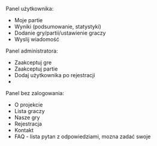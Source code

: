 Panel użytkownika:
- Moje partie
- Wyniki (podsumowanie, statystyki)
- Dodanie gry/partii/ustawienie graczy
- Wyslij wiadomość

Panel administratora:
- Zaakceptuj gre
- Zaakceptuj partie
- Dodaj użytkownika po rejestracji
- 

Panel bez zalogowania: 
- O projekcie
- Lista graczy
- Nasze gry
- Rejestracja
- Kontakt
- FAQ - lista pytan z odpowiedziami, mozna zadać swoje


